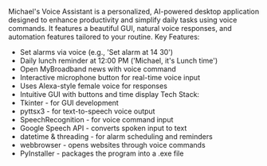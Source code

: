 Michael's Voice Assistant is a personalized, AI-powered desktop application designed to enhance
productivity and simplify daily tasks using voice commands. It features a beautiful GUI, natural voice
responses, and automation features tailored to your routine.
Key Features:
- Set alarms via voice (e.g., 'Set alarm at 14 30')
- Daily lunch reminder at 12:00 PM ('Michael, it's Lunch time')
- Open MyBroadband news with voice command
- Interactive microphone button for real-time voice input
- Uses Alexa-style female voice for responses
- Intuitive GUI with buttons and time display
Tech Stack:
- Tkinter - for GUI development
- pyttsx3 - for text-to-speech voice output
- SpeechRecognition - for voice command input
- Google Speech API - converts spoken input to text
- datetime & threading - for alarm scheduling and reminders
- webbrowser - opens websites through voice commands
- PyInstaller - packages the program into a .exe file
